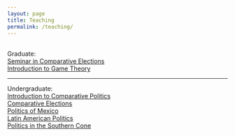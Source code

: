 ```yaml
---
layout: page
title: Teaching
permalink: /teaching/
---
```

<br>
Graduate:
<br>
<a href="http://fcantu.net/content/1.pages/3.teaching/SyllabusCE2016.pdf">Seminar in Comparative Elections</a>
<br>	
<a href="http://fcantu.net/content/1.pages/3.teaching/SyllabusGT2017.pdf">Introduction to Game Theory</a>
<br>	
<hr>
Undergraduate:
<br>
<a href="http://fcantu.net/content/1.pages/3.teaching/SyllabusIntroCPfall2018.pdf">Introduction to Comparative Politics</a>
<br>	
<a href="http://fcantu.net/content/1.pages/3.teaching/UGelectionsFall2017.pdf">Comparative Elections</a>
<br>	
<a href="http://fcantu.net/content/1.pages/3.teaching/MexPolSpring2018.pdf">Politics of Mexico</a>
<br>	
<a href="http://fcantu.net/content/1.pages/3.teaching/SyllabusLApolitics2014.pdf">Latin American Politics</a> 
<br>		
<a href="http://fcantu.net/content/1.pages/3.teaching/SouthernCone.pdf">Politics in the Southern Cone</a>
